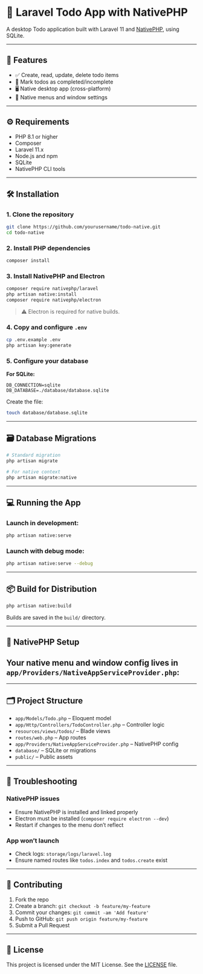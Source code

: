 # 📝 Laravel Todo App with NativePHP

A desktop Todo application built with Laravel 11 and [NativePHP](https://nativephp.com), using SQLite.

---

## 🚀 Features

- ✅ Create, read, update, delete todo items
- 🔁 Mark todos as completed/incomplete
- 🖥️ Native desktop app (cross-platform)
- 🧩 Native menus and window settings

---

## ⚙️ Requirements

- PHP 8.1 or higher
- Composer
- Laravel 11.x
- Node.js and npm
- SQLite
- NativePHP CLI tools

---

## 🛠️ Installation

### 1. Clone the repository

```bash
git clone https://github.com/yourusername/todo-native.git
cd todo-native
```

### 2. Install PHP dependencies

```bash
composer install
```

### 3. Install NativePHP and Electron

```bash
composer require nativephp/laravel
php artisan native:install
composer require nativephp/electron
```

> ⚠️ Electron is required for native builds.

### 4. Copy and configure `.env`

```bash
cp .env.example .env
php artisan key:generate
```

### 5. Configure your database

**For SQLite:**

```env
DB_CONNECTION=sqlite
DB_DATABASE=./database/database.sqlite
```

Create the file:

```bash
touch database/database.sqlite
```
---

## 🗃️ Database Migrations

```bash
# Standard migration
php artisan migrate

# For native context
php artisan migrate:native
```

---

## 💻 Running the App

### Launch in development:

```bash
php artisan native:serve
```

### Launch with debug mode:

```bash
php artisan native:serve --debug
```

---

## 📦 Build for Distribution

```bash
php artisan native:build
```

Builds are saved in the `build/` directory.

---

## 🧩 NativePHP Setup

Your native menu and window config lives in `app/Providers/NativeAppServiceProvider.php`:
---
---

## 🗂️ Project Structure

- `app/Models/Todo.php` – Eloquent model
- `app/Http/Controllers/TodoController.php` – Controller logic
- `resources/views/todos/` – Blade views
- `routes/web.php` – App routes
- `app/Providers/NativeAppServiceProvider.php` – NativePHP config
- `database/` – SQLite or migrations
- `public/` – Public assets

---

## 🐞 Troubleshooting

### NativePHP issues

- Ensure NativePHP is installed and linked properly
- Electron must be installed (`composer require electron --dev`)
- Restart if changes to the menu don’t reflect

### App won’t launch

- Check logs: `storage/logs/laravel.log`
- Ensure named routes like `todos.index` and `todos.create` exist

---

## 🤝 Contributing

1. Fork the repo
2. Create a branch: `git checkout -b feature/my-feature`
3. Commit your changes: `git commit -am 'Add feature'`
4. Push to GitHub: `git push origin feature/my-feature`
5. Submit a Pull Request

---

## 🪪 License

This project is licensed under the MIT License. See the [LICENSE](LICENSE) file.